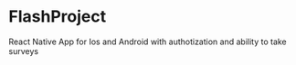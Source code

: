 # FlashProject

React Native App for Ios and Android with authotization and ability to take surveys
